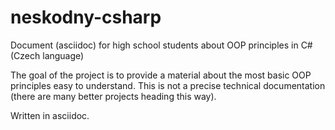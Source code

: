# neskodny-csharp
Document (asciidoc) for high school students about OOP principles in C# (Czech language)

The goal of the project is to provide a material about the most basic OOP principles easy to understand. This is not a precise technical documentation (there are many better projects heading this way).

Written in asciidoc.
